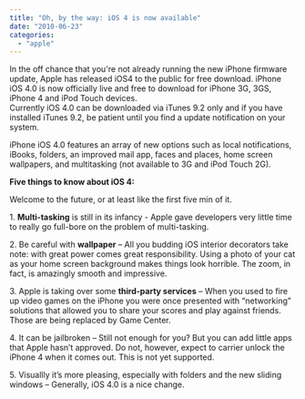 ```yaml
---
title: "Oh, by the way: iOS 4 is now available"
date: "2010-06-23"
categories: 
  - "apple"
---
```


In the off chance that you're not already running the new iPhone firmware update, Apple has released iOS4 to the public for free download. iPhone iOS 4.0 is now officially live and free to download for iPhone 3G, 3GS, iPhone 4 and iPod Touch devices.  
Currently iOS 4.0 can be downloaded via iTunes 9.2 only and if you have installed iTunes 9.2, be patient until you find a update notification on your system.

iPhone iOS 4.0 features an array of new options such as local notifications, iBooks, folders, an improved mail app, faces and places, home screen wallpapers, and multitasking (not available to 3G and iPod Touch 2G).

**Five things to know about iOS 4:**

Welcome to the future, or at least like the first five min of it.

1\. **Multi-tasking** is still in its infancy - Apple gave developers very little time to really go full-bore on the problem of multi-tasking.

2\. Be careful with **wallpaper** – All you budding iOS interior decorators take note: with great power comes great responsibility. Using a photo of your cat as your home screen background makes things look horrible. The zoom, in fact, is amazingly smooth and impressive.

3\. Apple is taking over some **third-party services** – When you used to fire up video games on the iPhone you were once presented with “networking” solutions that allowed you to share your scores and play against friends. Those are being replaced by Game Center.

4\. It can be jailbroken – Still not enough for you? But you can add little apps that Apple hasn’t approved. Do not, however, expect to carrier unlock the iPhone 4 when it comes out. This is not yet supported.

5\. Visuallly it’s more pleasing, especially with folders and the new sliding  
windows – Generally, iOS 4.0 is a nice change.

